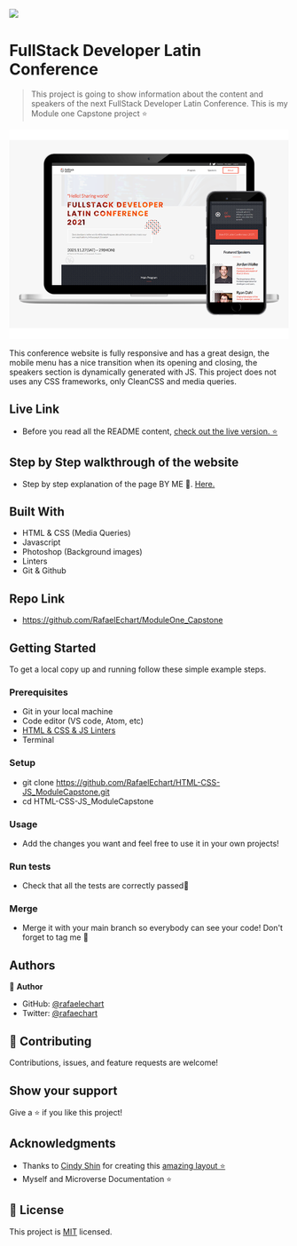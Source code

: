 ![](https://img.shields.io/badge/Microverse-blueviolet)

# FullStack Developer Latin Conference

> This project is going to show information about the content and speakers of the next FullStack Developer Latin Conference. This is my Module one Capstone project ⭐️

![screenshot](./assets/img/app_screenshot.png)

This conference website is fully responsive and has a great design, the mobile menu has a nice transition when its opening and closing, the speakers section is dynamically generated with JS. This project does not uses any CSS frameworks, only CleanCSS and media queries. 

## Live Link

- Before you read all the README content, [check out the live version. ⭐️](https://rafaelechart.github.io/HTML-CSS-JS_ModuleCapstone/) 


## Step by Step walkthrough of the website

- Step by step explanation of the page BY ME 🤝. [Here.](https://www.loom.com/share/c6ab47967f80494c8aab1b1310655975) 



## Built With

- HTML & CSS (Media Queries)
- Javascript
- Photoshop (Background images)
- Linters
- Git & Github

## Repo Link

- https://github.com/RafaelEchart/ModuleOne_Capstone

## Getting Started

To get a local copy up and running follow these simple example steps.

### Prerequisites

- Git in your local machine
- Code editor (VS code, Atom, etc)
- [HTML & CSS & JS Linters](https://github.com/microverseinc/linters-config/tree/master/html-css-js)
- Terminal

### Setup

- git clone https://github.com/RafaelEchart/HTML-CSS-JS_ModuleCapstone.git
- cd HTML-CSS-JS_ModuleCapstone

### Usage

- Add the changes you want and feel free to use it in your own projects!

### Run tests

- Check that all the tests are correctly passed🤝

### Merge

- Merge it with your main branch so everybody can see your code! Don't forget to tag me 🤝



## Authors

👤 **Author**

- GitHub: [@rafaelechart](https://github.com/rafaelechart)
- Twitter: [@rafaechart](https://twitter.com/rafaechart)



## 🤝 Contributing

Contributions, issues, and feature requests are welcome!


## Show your support

Give a ⭐️ if you like this project!

## Acknowledgments

- Thanks to [Cindy Shin](https://www.behance.net/adagio07) for creating this [amazing layout ⭐️](https://www.behance.net/gallery/29845175/CC-Global-Summit-2015)
- Myself and Microverse Documentation ⭐️

## 📝 License

This project is [MIT](./MIT.md) licensed.
